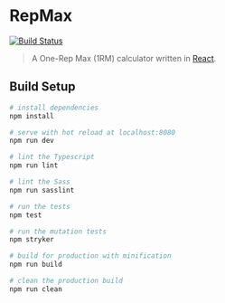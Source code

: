# RepMax

[![Build Status](https://travis-ci.org/ckjeldgaard/repmax.svg?branch=master)](https://travis-ci.org/ckjeldgaard/repmax)

> A One-Rep Max (1RM) calculator written in [React](https://reactjs.org/).

## Build Setup

``` bash
# install dependencies
npm install

# serve with hot reload at localhost:8080
npm run dev

# lint the Typescript
npm run lint

# lint the Sass
npm run sasslint

# run the tests
npm test

# run the mutation tests
npm stryker

# build for production with minification
npm run build

# clean the production build
npm run clean
```
